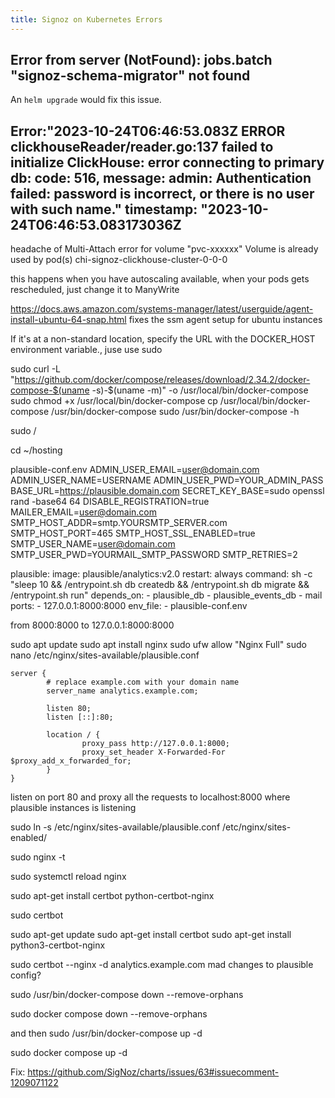 ```yaml
---
title: Signoz on Kubernetes Errors
---
```


## Error from server (NotFound): jobs.batch "signoz-schema-migrator" not found

An ```helm upgrade``` would fix this issue.

## Error:"2023-10-24T06:46:53.083Z ERROR clickhouseReader/reader.go:137 failed to initialize ClickHouse: error connecting to primary db: code: 516, message: admin: Authentication failed: password is incorrect, or there is no user with such name." timestamp: "2023-10-24T06:46:53.083173036Z

headache of Multi-Attach error for volume "pvc-xxxxxx" Volume is already used by pod(s) chi-signoz-clickhouse-cluster-0-0-0

this happens when you have autoscaling available, when your pods gets rescheduled, just change it to ManyWrite


https://docs.aws.amazon.com/systems-manager/latest/userguide/agent-install-ubuntu-64-snap.html fixes the ssm agent setup for ubuntu instances

If it's at a non-standard location, specify the URL with the DOCKER_HOST environment variable., juse use sudo

sudo curl -L "https://github.com/docker/compose/releases/download/2.34.2/docker-compose-$(uname -s)-$(uname -m)" -o /usr/local/bin/docker-compose
sudo chmod +x /usr/local/bin/docker-compose
cp  /usr/local/bin/docker-compose /usr/bin/docker-compose
sudo /usr/bin/docker-compose -h

sudo /

cd ~/hosting

plausible-conf.env
ADMIN_USER_EMAIL=user@domain.com
ADMIN_USER_NAME=USERNAME
ADMIN_USER_PWD=YOUR_ADMIN_PASS
BASE_URL=https://plausible.domain.com
SECRET_KEY_BASE=sudo openssl rand -base64 64
DISABLE_REGISTRATION=true
MAILER_EMAIL=user@domain.com
SMTP_HOST_ADDR=smtp.YOURSMTP_SERVER.com
SMTP_HOST_PORT=465
SMTP_HOST_SSL_ENABLED=true
SMTP_USER_NAME=user@domain.com
SMTP_USER_PWD=YOURMAIL_SMTP_PASSWORD
SMTP_RETRIES=2

  plausible:
    image: plausible/analytics:v2.0
    restart: always
    command: sh -c "sleep 10 && /entrypoint.sh db createdb && /entrypoint.sh db migrate && /entrypoint.sh run"
    depends_on:
      - plausible_db
      - plausible_events_db
      - mail
    ports:
      - 127.0.0.1:8000:8000
    env_file:
      - plausible-conf.env

from 8000:8000 to 127.0.0.1:8000:8000


sudo apt update
sudo apt install nginx
sudo ufw allow "Nginx Full"
sudo nano /etc/nginx/sites-available/plausible.conf
```
server {
        # replace example.com with your domain name
        server_name analytics.example.com;

        listen 80;
        listen [::]:80;

        location / {
                proxy_pass http://127.0.0.1:8000;
                proxy_set_header X-Forwarded-For $proxy_add_x_forwarded_for;
        }
}
```

listen on port 80 and proxy all the requests to localhost:8000 where plausible instances is listening

sudo ln -s /etc/nginx/sites-available/plausible.conf /etc/nginx/sites-enabled/

sudo nginx -t

sudo systemctl reload nginx

sudo apt-get install certbot python-certbot-nginx

sudo certbot

sudo apt-get update
sudo apt-get install certbot
sudo apt-get install python3-certbot-nginx

sudo certbot --nginx -d analytics.example.com
mad changes to plausible config?

sudo /usr/bin/docker-compose down --remove-orphans

sudo docker compose down --remove-orphans

and then sudo /usr/bin/docker-compose up -d

sudo docker compose up -d

Fix: https://github.com/SigNoz/charts/issues/63#issuecomment-1209071122
